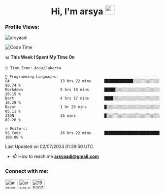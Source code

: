 <h1 align="center">Hi, I'm arsya 
  <img src="https://media.giphy.com/media/hvRJCLFzcasrR4ia7z/giphy.gif" width="30px"/>
</h1>

<p align="left"> <h3>Profile Views:</h3> <img src="https://komarev.com/ghpvc/?username=arsyaadi&label=Profile%20views&color=0e75b6&style=flat" alt="arsyaadi" /> </p>

<!--START_SECTION:waka-->
![Code Time](http://img.shields.io/badge/Code%20Time-2%2C867%20hrs%2054%20mins-blue)

📊 **This Week I Spent My Time On** 

```text
🕑︎ Time Zone: Asia/Jakarta

💬 Programming Languages: 
C#                       13 hrs 22 mins      █████████████░░░░░░░░░░░░   50.74 % 
Markdown                 5 hrs 18 mins       █████░░░░░░░░░░░░░░░░░░░░   20.15 % 
Dart                     4 hrs 17 mins       ████░░░░░░░░░░░░░░░░░░░░░   16.29 % 
Razor                    1 hr 20 mins        █░░░░░░░░░░░░░░░░░░░░░░░░   05.11 % 
JSON                     35 mins             █░░░░░░░░░░░░░░░░░░░░░░░░   02.26 % 

🔥 Editors: 
VS Code                  26 hrs 22 mins      █████████████████████████   100.00 % 
```


 Last Updated on 02/07/2024 01:39:50 UTC
<!--END_SECTION:waka-->

- 📫 How to reach me **arsyaadi@gmail.com**


<h3 align="left">Connect with me:</h3>
<p align="left">
<a href="https://linkedin.com/in/arsyaadi" target="blank"><img align="center" src="https://raw.githubusercontent.com/rahuldkjain/github-profile-readme-generator/master/src/images/icons/Social/linked-in-alt.svg" alt="arsyaadi" height="30" width="40" /></a>
<a href="https://fb.com/arsya.xkz" target="blank"><img align="center" src="https://raw.githubusercontent.com/rahuldkjain/github-profile-readme-generator/master/src/images/icons/Social/facebook.svg" alt="arsya.xkz" height="30" width="40" /></a>
<a href="https://stackoverflow.com/users/19520749" target="blank"><img align="center" src="https://raw.githubusercontent.com/rahuldkjain/github-profile-readme-generator/master/src/images/icons/Social/stack-overflow.svg" alt="19520749" height="30" width="40" /></a>
</p>
